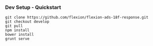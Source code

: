 ### Dev Setup - Quickstart

```
git clone https://github.com/flexion/flexion-ads-18f-response.git
git checkout develop
git pull
npm install
bower install
grunt serve
```
